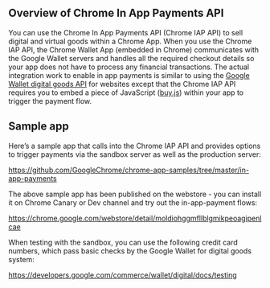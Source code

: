 ## Overview of Chrome In App Payments API

You can use the Chrome In App Payments API (Chrome IAP API) to sell digital and virtual goods within a Chrome App. When you use the Chrome IAP API, the Chrome Wallet App (embedded in Chrome) communicates with the Google Wallet servers and handles all the required checkout details so your app does not have to process any financial transactions. The actual integration work to enable in app payments is similar to using the [Google Wallet digital goods API](https://developers.google.com/commerce/wallet/digital/docs/) for websites except that the Chrome IAP API requires you to embed a piece of JavaScript ([buy.js](https://raw.github.com/GoogleChrome/chrome-app-samples/master/in-app-payments/buy.js)) within your app to trigger the payment flow.

## Sample app
Here’s a sample app that calls into the Chrome IAP API and provides options to trigger payments via the sandbox server as well as the production server:

https://github.com/GoogleChrome/chrome-app-samples/tree/master/in-app-payments

The above sample app has been published on the webstore - you can install it on Chrome Canary or Dev channel and try out the in-app-payment flows:

https://chrome.google.com/webstore/detail/moldiohggmfllblgmikpeoagipenlcae

When testing with the sandbox, you can use the following credit card numbers, which pass basic checks by the Google Wallet for digital goods system:

https://developers.google.com/commerce/wallet/digital/docs/testing

